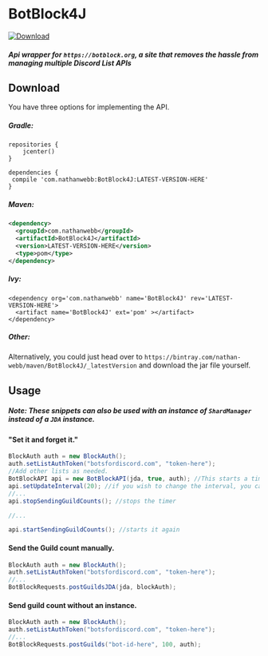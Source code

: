 # BotBlock4J
[ ![Download](https://api.bintray.com/packages/nathan-webb/maven/BotBlock4J/images/download.svg) ](https://bintray.com/nathan-webb/maven/BotBlock4J/_latestVersion)


##### Api wrapper for `https://botblock.org`, a site that removes the hassle from managing multiple Discord List APIs


## Download


You have three options for implementing the API.

##### Gradle:


```text
repositories {
    jcenter()
}

dependencies {
 compile 'com.nathanwebb:BotBlock4J:LATEST-VERSION-HERE'
}
```

##### Maven:


```xml
<dependency>
  <groupId>com.nathanwebb</groupId>
  <artifactId>BotBlock4J</artifactId>
  <version>LATEST-VERSION-HERE</version>
  <type>pom</type>
</dependency>
```

##### Ivy:


```text
<dependency org='com.nathanwebb' name='BotBlock4J' rev='LATEST-VERSION-HERE'>
  <artifact name='BotBlock4J' ext='pom' ></artifact>
</dependency>
```

##### Other:

Alternatively, you could just head over to `https://bintray.com/nathan-webb/maven/BotBlock4J/_latestVersion`
and download the jar file yourself.


## Usage

##### Note: These snippets can also be used with an instance of `ShardManager` instead of a `JDA` instance.

#### "Set it and forget it."
```java
BlockAuth auth = new BlockAuth();
auth.setListAuthToken("botsfordiscord.com", "token-here");
//Add other lists as needed.
BotBlockAPI api = new BotBlockAPI(jda, true, auth); //This starts a timer that sends guild counts every 30 minutes.
api.setUpdateInterval(20); //if you wish to change the interval, you can do so with this method.
//...
api.stopSendingGuildCounts(); //stops the timer

//...

api.startSendingGuildCounts(); //starts it again
```


#### Send the Guild count manually.
```java
BlockAuth auth = new BlockAuth();
auth.setListAuthToken("botsfordiscord.com", "token-here");
//...
BotBlockRequests.postGuildsJDA(jda, blockAuth);
```

#### Send guild count without an instance.
```java
BlockAuth auth = new BlockAuth();
auth.setListAuthToken("botsfordiscord.com", "token-here");
//...
BotBlockRequests.postGuilds("bot-id-here", 100, auth);
```



